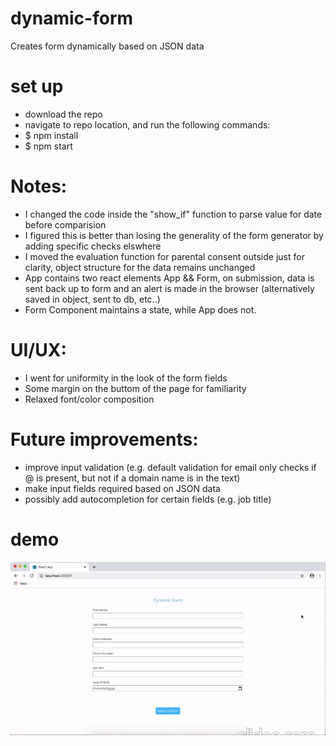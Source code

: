 # dynamic-form
Creates form dynamically based on JSON data

# set up
- download the repo
- navigate to repo location, and run the following commands:
- $ npm install
- $ npm start

# Notes:
- I changed the code inside the "show_if" function to parse value for date before comparision
- I figured this is better than losing the generality of the form generator by adding specific checks elswhere
- I moved the evaluation function for parental consent outside just for clarity, object structure for the data remains unchanged
- App contains two react elements App && Form, on submission, data is sent back up to form and an alert is made in the browser         (alternatively saved in object, sent to db, etc..)
- Form Component maintains a state, while App does not.  

# UI/UX:
 - I went for uniformity in the look of the form fields
 - Some margin on the buttom of the page for familiarity
 - Relaxed font/color composition 
  
# Future improvements:
 - improve input validation (e.g. default validation for email only checks if @ is present, but not if a domain name is in the text)
 - make input fields required based on JSON data
 - possibly add autocompletion for certain fields (e.g. job title)
 
# demo
![](demo/demo.gif)
